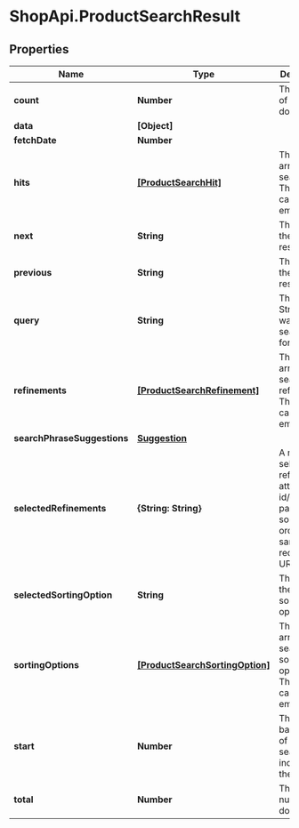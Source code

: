 # ShopApi.ProductSearchResult

## Properties
Name | Type | Description | Notes
------------ | ------------- | ------------- | -------------
**count** | **Number** | The number of returned documents. | [optional] 
**data** | **[Object]** |  | [optional] 
**fetchDate** | **Number** |  | [optional] 
**hits** | [**[ProductSearchHit]**](ProductSearchHit.md) | The sorted array of search hits. This array can be empty. | [optional] 
**next** | **String** | The URL of the next result page. | [optional] 
**previous** | **String** | The URL of the previous result page. | [optional] 
**query** | **String** | The query String that was searched for. | [optional] 
**refinements** | [**[ProductSearchRefinement]**](ProductSearchRefinement.md) | The sorted array of search refinements. This array can be empty. | [optional] 
**searchPhraseSuggestions** | [**Suggestion**](Suggestion.md) |  | [optional] 
**selectedRefinements** | **{String: String}** | A map of selected refinement attribute id/value(s) pairs. The sorting order is the same as in request URL. | [optional] 
**selectedSortingOption** | **String** | The id of the applied sorting option. | [optional] 
**sortingOptions** | [**[ProductSearchSortingOption]**](ProductSearchSortingOption.md) | The sorted array of search sorting options. This array can be empty. | [optional] 
**start** | **Number** | The zero-based index of the first search hit to include in the result. | [optional] 
**total** | **Number** | The total number of documents. | [optional] 
